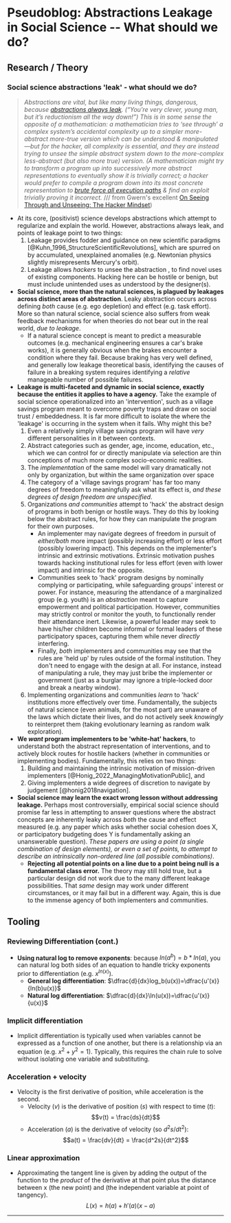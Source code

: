 # Pseudoblog: Abstractions Leakage in Social Science -- What should we do?

##  Research / Theory

### Social science abstractions 'leak' - what should we do?

> 	*Abstractions are vital, but like many living things, dangerous, because [abstractions always leak](https://www.joelonsoftware.com/2002/11/11/the-law-of-leaky-abstractions/). (“You’re very clever, young man, but it’s reductionism all the way down!”) This is in some sense the opposite of a mathematician: a mathematician tries to ‘see through’ a complex system’s accidental complexity up to a simpler more-abstract more-true version which can be understood & manipulated—but for the hacker, all complexity is essential, and they are instead trying to* un*see the simple abstract system down to the more-complex less-abstract (but also more true) version. (A mathematician might try to transform a program up into successively more abstract representations to eventually show it is trivially correct; a hacker would prefer to compile a program down into its most concrete representation to [brute force all execution paths](/forking-path) & find an exploit trivially proving it incorrect.* /// from Gwern's excellent [On Seeing Through and Unseeing: The Hacker Mindset](https://gwern.net/unseeing))

- At its core, (positivist) science develops abstractions which attempt to regularize and explain the world. However, abstractions always leak, and points of leakage point to two things:
	1. Leakage provides fodder and guidance on new scientific paradigms [@Kuhn_1996_StructureScientificRevolutions], which are spurred on by accumulated, unexplained anomalies (e.g. Newtonian physics slightly misrepresents Mercury's orbit).
	2. Leakage allows *hackers* to *un*see the abstraction , to find novel uses of existing components. Hacking here can be hostile or benign, but must include unintended uses as understood by the designer(s).
- **Social science, more than the natural sciences, is plagued by leakages across distinct areas of abstraction**. Leaky abstraction occurs across defining *both* cause (e.g. ego depletion) and effect (e.g. task effort). More so than natural science, social science also suffers from weak feedback mechanisms for when theories do not bear out in the real world, *due to leakage*.
	- If a natural science concept is meant to predict a measurable outcomes (e.g. mechanical engineering ensures a car's brake works), it is generally obvious when the brakes encounter a condition where they fail. Because braking has very well defined, and generally low leakage theoretical basis, identifying the causes of failure in a breaking system requires identifying a *relative* manageable number of possible failures.
- **Leakage is multi-faceted and dynamic in social science, exactly because the entities it applies to have a agency.** Take the example of social science operationalized into an 'intervention', such as a village savings program meant to overcome poverty traps and draw on social trust / embeddedness. It is far more difficult to isolate the where the 'leakage' is occurring in the system when it fails. Why might this be? 
	1. Even a relatively simply village savings program will have *very* different personalities in it between contexts. 
	2. Abstract categories such as gender, age, income, education, etc., which we can control for or directly manipulate via selection are thin conceptions of much more complex socio-economic realities. 
	3. The *implementation* of the same model will vary dramatically not only by organization, but within the same organization over space
	4. The category of a 'village savings program' has far too many degrees of freedom to meaningfully ask what its effect is, *and these degrees of design freedom are unspecified*.
	5. Organizations *and communities* attempt to 'hack' the abstract design of programs in both benign or hostile ways. They do this by looking below the abstract rules, for how they can manipulate the program for their own purposes.
		- An implementer may navigate degrees of freedom in pursuit of *either/both* more impact (possibly increasing effort) or less effort (possibly lowering impact). This depends on the implementer's intrinsic and extrinsic motivations. Extrinsic motivation pushes towards hacking institutional rules for less effort (even with lower impact) and intrinsic for the opposite.
		- Communities seek to 'hack' program designs by nominally complying or participating, while safeguarding groups' interest or power. For instance, measuring the attendance of a marginalized group (e.g. youth) is an *abstraction* meant to capture empowerment and political participation. However, communities may strictly control or monitor the youth, to functionally render their attendance inert. Likewise, a powerful leader may seek to have his/her children become informal or formal leaders of these participatory spaces, capturing them while never *directly* interfering.
		- Finally, *both* implementers and communities may see that the rules are 'held up' by rules outside of the formal institution. They don't need to engage with the design at all. For instance, instead of manipulating a rule, they may just bribe the implementer or government (just as a burglar may ignore a triple-locked door and break a nearby window).
	6. Implementing organizations and communities *learn* to 'hack' institutions more effectively over time. Fundamentally, the subjects of natural science (even animals, for the most part) are unaware of the laws which dictate their lives, and do not actively seek *knowingly* to reinterpret them (taking evolutionary learning as random walk exploration).
- **We *want* program implementers to be 'white-hat' hackers**, to understand both the abstract representation of interventions, and to actively block routes for hostile hackers (whether in communities or implementing bodies). Fundamentally, this relies on two things:
	1. Building and maintaining the intrinsic motivation of mission-driven implementers [@Honig_2022_ManagingMotivationPublic], and
	2. Giving implementers a wide degrees of discretion to navigate by judgement [@honig2018navigation].
- **Social science may learn the exact wrong lesson without addressing leakage.** Perhaps most controversially, empirical social science should promise far less in attempting to answer questions where the abstract concepts are inherently leaky across *both* the cause and effect measured (e.g. any paper which asks whether social cohesion does X, or participatory budgeting does Y is fundamentally asking an unanswerable question). *These papers are using a point (a single combination of design elements), or even a set of points, to attempt to describe an intrinsically non-ordered line (all possible combinations)*. 
	- **Rejecting all potential points on a line due to a point being null is a fundamental class error.** The theory may still hold true, but a particular design did not work due to the many different leakage possibilities. That *same* design may work under different circumstances, or it may fail but in a different way. Again, this is due to the immense agency of both implementers and communities.


## Tooling
### Reviewing Differentiation (cont.)

- **Using natural log to remove exponents**: because $ln(a^b)=b*ln(a)$, you can natural log both sides of an equation to handle tricky exponents prior to differentiation (e.g. $x^{ln(x)}$). 
	- **General log differentiation**: $\dfrac{d}{dx}​log_b​(u(x))=\dfrac{u'(x)}{ln(b)u(x)}​$  
	- **Natural log differentiation**: $\dfrac{d}{dx}\ln(u(x))=\dfrac{u'(x)}{u(x)}$

### Implicit differentiation

- Implicit differentiation is typically used when variables cannot be expressed as a function of one another, but there is a relationship via an equation (e.g. $x^2+y^2=1$). Typically, this requires the chain rule to solve without isolating one variable and substituting.
### Acceleration + velocity

- Velocity is the first derivative of position, while acceleration is the second.
	- Velocity $(v)$ is the derivative of position $(s)$ with respect to time $(t)$:
$$v(t) = \frac{ds}{dt}$$
	- Acceleration $(a)$ is the derivative of velocity (so $d^2s/dt^2$): $$a(t) = \frac{dv}{dt} = \frac{d^2s}{dt^2}$$

### Linear approximation
- Approximating the tangent line is given by adding the output of the function to the *product* of the derivative at that point plus the distance between x (the new point) and (the independent variable at point of tangency). $$L(x) = h(a) + h'(a)(x-a)$$



---